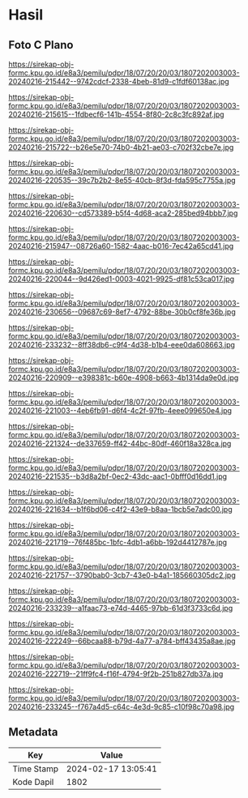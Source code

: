# Hasil

## Foto C Plano

https://sirekap-obj-formc.kpu.go.id/e8a3/pemilu/pdpr/18/07/20/20/03/1807202003003-20240216-215442--9742cdcf-2338-4beb-81d9-c1fdf60138ac.jpg

https://sirekap-obj-formc.kpu.go.id/e8a3/pemilu/pdpr/18/07/20/20/03/1807202003003-20240216-215615--1fdbecf6-141b-4554-8f80-2c8c3fc892af.jpg

https://sirekap-obj-formc.kpu.go.id/e8a3/pemilu/pdpr/18/07/20/20/03/1807202003003-20240216-215722--b26e5e70-74b0-4b21-ae03-c702f32cbe7e.jpg

https://sirekap-obj-formc.kpu.go.id/e8a3/pemilu/pdpr/18/07/20/20/03/1807202003003-20240216-220535--39c7b2b2-8e55-40cb-8f3d-fda595c7755a.jpg

https://sirekap-obj-formc.kpu.go.id/e8a3/pemilu/pdpr/18/07/20/20/03/1807202003003-20240216-220630--cd573389-b5f4-4d68-aca2-285bed94bbb7.jpg

https://sirekap-obj-formc.kpu.go.id/e8a3/pemilu/pdpr/18/07/20/20/03/1807202003003-20240216-215947--08726a60-1582-4aac-b016-7ec42a65cd41.jpg

https://sirekap-obj-formc.kpu.go.id/e8a3/pemilu/pdpr/18/07/20/20/03/1807202003003-20240216-220044--9d426ed1-0003-4021-9925-df81c53ca017.jpg

https://sirekap-obj-formc.kpu.go.id/e8a3/pemilu/pdpr/18/07/20/20/03/1807202003003-20240216-230656--09687c69-8ef7-4792-88be-30b0cf8fe36b.jpg

https://sirekap-obj-formc.kpu.go.id/e8a3/pemilu/pdpr/18/07/20/20/03/1807202003003-20240216-233232--8ff38db6-c9f4-4d38-b1b4-eee0da608663.jpg

https://sirekap-obj-formc.kpu.go.id/e8a3/pemilu/pdpr/18/07/20/20/03/1807202003003-20240216-220909--e398381c-b60e-4908-b663-4b1314da9e0d.jpg

https://sirekap-obj-formc.kpu.go.id/e8a3/pemilu/pdpr/18/07/20/20/03/1807202003003-20240216-221003--4eb6fb91-d6f4-4c2f-97fb-4eee099650e4.jpg

https://sirekap-obj-formc.kpu.go.id/e8a3/pemilu/pdpr/18/07/20/20/03/1807202003003-20240216-221324--de337659-ff42-44bc-80df-460f18a328ca.jpg

https://sirekap-obj-formc.kpu.go.id/e8a3/pemilu/pdpr/18/07/20/20/03/1807202003003-20240216-221535--b3d8a2bf-0ec2-43dc-aac1-0bfff0d16dd1.jpg

https://sirekap-obj-formc.kpu.go.id/e8a3/pemilu/pdpr/18/07/20/20/03/1807202003003-20240216-221634--b1f6bd06-c4f2-43e9-b8aa-1bcb5e7adc00.jpg

https://sirekap-obj-formc.kpu.go.id/e8a3/pemilu/pdpr/18/07/20/20/03/1807202003003-20240216-221719--76f485bc-1bfc-4db1-a6bb-192d4412787e.jpg

https://sirekap-obj-formc.kpu.go.id/e8a3/pemilu/pdpr/18/07/20/20/03/1807202003003-20240216-221757--3790bab0-3cb7-43e0-b4a1-185660305dc2.jpg

https://sirekap-obj-formc.kpu.go.id/e8a3/pemilu/pdpr/18/07/20/20/03/1807202003003-20240216-233239--a1faac73-e74d-4465-97bb-61d3f3733c6d.jpg

https://sirekap-obj-formc.kpu.go.id/e8a3/pemilu/pdpr/18/07/20/20/03/1807202003003-20240216-222249--66bcaa88-b79d-4a77-a784-bff43435a8ae.jpg

https://sirekap-obj-formc.kpu.go.id/e8a3/pemilu/pdpr/18/07/20/20/03/1807202003003-20240216-222719--21ff9fc4-f16f-4794-9f2b-251b827db37a.jpg

https://sirekap-obj-formc.kpu.go.id/e8a3/pemilu/pdpr/18/07/20/20/03/1807202003003-20240216-233245--f767a4d5-c64c-4e3d-9c85-c10f98c70a98.jpg


## Metadata

| Key        | Value               |
| ---------- | ------------------- |
| Time Stamp | 2024-02-17 13:05:41 |
| Kode Dapil | 1802                |




